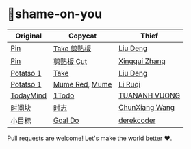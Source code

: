 # 🖕shame-on-you

| Original | Copycat | Thief |
|----|----|----|
| [Pin](https://itunes.apple.com/app/id1039643846) | [Take 剪贴板](https://itunes.apple.com/app/id1266659727) | [Liu Deng](http://weibo.com/iostake) |
| [Pin](https://itunes.apple.com/app/id1039643846) | [剪贴板 Cut](https://itunes.apple.com/app/id1156808469) | [Xinggui Zhang](mailto://np2016.ant@gmail.com) |
| [Potatso 1](https://github.com/Potatso/Potatso) | [Take](https://itunes.apple.com/app/id1176857712) | [Liu Deng](http://weibo.com/iostake) |
| [Potatso 1](https://github.com/Potatso/Potatso) | [Mume Red](https://itunes.apple.com/cn/app/id1256315160?mt=8), [Mume](https://itunes.apple.com/us/app/id1144787928?mt=8) | [Li Ruqi](https://twitter.com/liruqi) |
| [TodayMind](https://itunes.apple.com/app/id1207158665) | [1Todo](https://itunes.apple.com/app/id1209815313) | [TUANANH VUONG](https://1began.com/) |
| [时间块](https://itunes.apple.com/app/id1086617993) | [时志](https://itunes.apple.com/app/id1260436655) | [ChunXiang Wang](http://weibo.com/u/3494661830) |
| [小目标](https://itunes.apple.com/app/id1215312957) | [Goal Do](https://itunes.apple.com/app/id1315521996) | [derekcoder](https://weibo.com/u/6155322764) | 

Pull requests are welcome! Let's make the world better ❤️.
